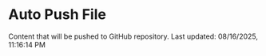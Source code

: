 # Auto Push File

Content that will be pushed to GitHub repository.
Last updated: 08/16/2025, 11:16:14 PM